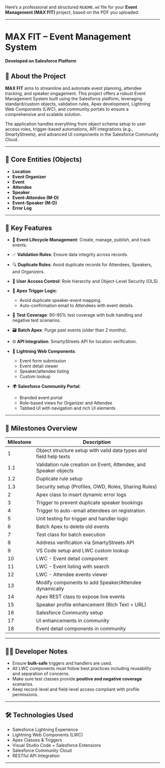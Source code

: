 Here’s a professional and structured `README.md` file for your **Event Management (MAX FIT)** project, based on the PDF you uploaded:

---

# MAX FIT – Event Management System

**Developed on Salesforce Platform**

## 📌 About the Project

**MAX FIT** aims to streamline and automate event planning, attendee tracking, and speaker engagement. This project offers a robust Event Management System built using the Salesforce platform, leveraging standard/custom objects, validation rules, Apex development, Lightning Web Components (LWC), and community portals to ensure a comprehensive and scalable solution.

The application handles everything from object schema setup to user access roles, trigger-based automations, API integrations (e.g., SmartyStreets), and advanced UI components in the Salesforce Community Cloud.

---

## 🧩 Core Entities (Objects)

* **Location**
* **Event Organizer**
* **Event**
* **Attendee**
* **Speaker**
* **Event-Attendee (M-D)**
* **Event-Speaker (M-D)**
* **Error Log**

---

## 🎯 Key Features

* 📅 **Event Lifecycle Management**: Create, manage, publish, and track events.
* ✅ **Validation Rules**: Ensure data integrity across records.
* 🔍 **Duplicate Rules**: Avoid duplicate records for Attendees, Speakers, and Organizers.
* 🔐 **User Access Control**: Role hierarchy and Object-Level Security (OLS).
* 🧠 **Apex Trigger Logic**:

  * Avoid duplicate speaker-event mapping.
  * Auto-confirmation email to Attendees with event details.
* 🧪 **Test Coverage**: 90–95% test coverage with bulk handling and negative test scenarios.
* 🗃️ **Batch Apex**: Purge past events (older than 2 months).
* 🌐 **API Integration**: SmartyStreets API for location verification.
* 🧭 **Lightning Web Components**:

  * Event form submission
  * Event detail viewer
  * Speaker/attendee listing
  * Custom lookup
* 🌍 **Salesforce Community Portal**:

  * Branded event portal
  * Role-based views for Organizer and Attendee
  * Tabbed UI with navigation and rich UI elements

---

## 📌 Milestones Overview

| Milestone | Description                                                       |
| --------- | ----------------------------------------------------------------- |
| 1         | Object structure setup with valid data types and field help texts |
| 1.1       | Validation rule creation on Event, Attendee, and Speaker objects  |
| 1.2       | Duplicate rule setup                                              |
| 1.3       | Security setup (Profiles, OWD, Roles, Sharing Rules)              |
| 2         | Apex class to insert dynamic error logs                           |
| 3         | Trigger to prevent duplicate speaker bookings                     |
| 4         | Trigger to auto-email attendees on registration                   |
| 5         | Unit testing for trigger and handler logic                        |
| 6         | Batch Apex to delete old events                                   |
| 7         | Test class for batch execution                                    |
| 8         | Address verification via SmartyStreets API                        |
| 9         | VS Code setup and LWC custom lookup                               |
| 10        | LWC - Event detail component                                      |
| 11        | LWC - Event listing with search                                   |
| 12        | LWC - Attendee events viewer                                      |
| 13        | Modify components to add Speaker/Attendee dynamically             |
| 14        | Apex REST class to expose live events                             |
| 15        | Speaker profile enhancement (Rich Text + URL)                     |
| 16        | Salesforce Community setup                                        |
| 17        | UI enhancements in community                                      |
| 18        | Event detail components in community                              |

---


## 👨‍💻 Developer Notes

* Ensure **bulk-safe** triggers and handlers are used.
* All LWC components must follow best practices including reusability and separation of concerns.
* Make sure test classes provide **positive and negative coverage** scenarios.
* Keep record-level and field-level access compliant with profile permissions.

---

## 🛠️ Technologies Used

* Salesforce Lightning Experience
* Lightning Web Components (LWC)
* Apex Classes & Triggers
* Visual Studio Code + Salesforce Extensions
* Salesforce Community Cloud
* RESTful API Integration

---

